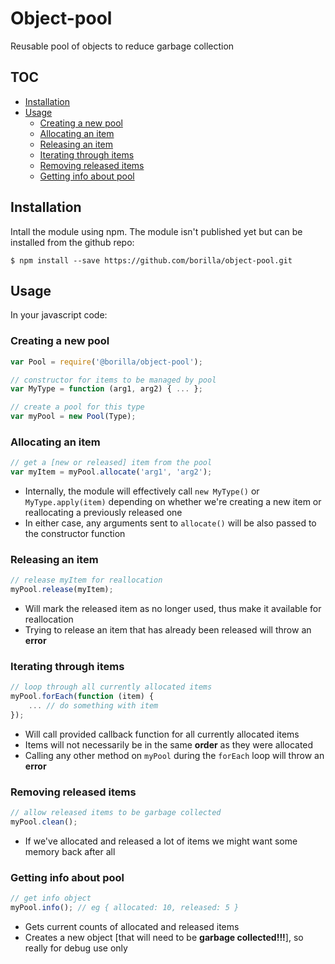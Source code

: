 # Object-pool

Reusable pool of objects to reduce garbage collection

## TOC

* [Installation](#installation)
* [Usage](#usage)
  * [Creating a new pool](#creating-a-new-pool)
  * [Allocating an item](#allocating-an-item)
  * [Releasing an item](#releasing-an-item)
  * [Iterating through items](#iterating-through-items)
  * [Removing released items](#removing-released-items)
  * [Getting info about pool](#getting-info-about-pool)

## Installation

Intall the module using npm. The module isn't published yet but can be installed from the github repo:
```shell
$ npm install --save https://github.com/borilla/object-pool.git
```

## Usage

In your javascript code:

### Creating a new pool

```javascript
var Pool = require('@borilla/object-pool');

// constructor for items to be managed by pool
var MyType = function (arg1, arg2) { ... };

// create a pool for this type
var myPool = new Pool(Type);
```

### Allocating an item

```javascript
// get a [new or released] item from the pool
var myItem = myPool.allocate('arg1', 'arg2');
```
* Internally, the module will effectively call `new MyType()` or `MyType.apply(item)` depending on whether we're creating a new item or reallocating a previously released one
* In either case, any arguments sent to `allocate()` will be also passed to the constructor function

### Releasing an item

```javascript
// release myItem for reallocation
myPool.release(myItem);
```
* Will mark the released item as no longer used, thus make it available for reallocation
* Trying to release an item that has already been released will throw an **error**

### Iterating through items

```javascript
// loop through all currently allocated items
myPool.forEach(function (item) {
	... // do something with item
});
```
* Will call provided callback function for all currently allocated items
* Items will not necessarily be in the same **order** as they were allocated
* Calling any other method on `myPool` during the `forEach` loop will throw an **error**

### Removing released items

```javascript
// allow released items to be garbage collected
myPool.clean();
```
* If we've allocated and released a lot of items we might want some memory back after all

### Getting info about pool

```javascript
// get info object
myPool.info(); // eg { allocated: 10, released: 5 }
```
* Gets current counts of allocated and released items
* Creates a new object [that will need to be **garbage collected!!!**], so really for debug use only
